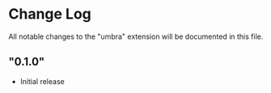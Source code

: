 # Change Log

All notable changes to the "umbra" extension will be documented in this file.

## "0.1.0"

- Initial release
